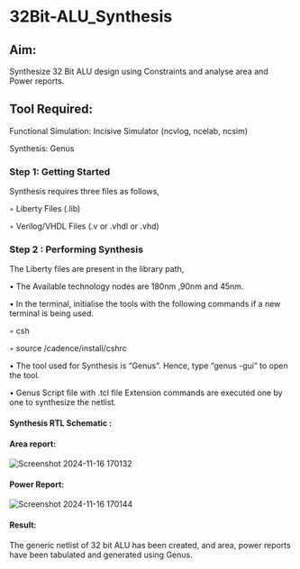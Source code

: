 # 32Bit-ALU_Synthesis

## Aim:

Synthesize 32 Bit ALU design using Constraints and analyse area and Power reports.

## Tool Required:

Functional Simulation: Incisive Simulator (ncvlog, ncelab, ncsim)

Synthesis: Genus

### Step 1: Getting Started

Synthesis requires three files as follows,

◦ Liberty Files (.lib)

◦ Verilog/VHDL Files (.v or .vhdl or .vhd)

### Step 2 : Performing Synthesis

The Liberty files are present in the library path,

• The Available technology nodes are 180nm ,90nm and 45nm.

• In the terminal, initialise the tools with the following commands if a new terminal is being
used.

◦ csh

◦ source /cadence/install/cshrc

• The tool used for Synthesis is “Genus”. Hence, type “genus -gui” to open the tool.

• Genus Script file with .tcl file Extension commands are executed one by one to synthesize the netlist.

#### Synthesis RTL Schematic :

#### Area report:
![Screenshot 2024-11-16 170132](https://github.com/user-attachments/assets/cf4017fc-c48d-45b0-bdf0-dcb888072a32)

#### Power Report:
![Screenshot 2024-11-16 170144](https://github.com/user-attachments/assets/ab5bf721-a550-496b-a316-c5d792f6998a)

#### Result: 

The generic netlist of 32 bit ALU  has been created, and area, power reports have been tabulated and generated using Genus.
